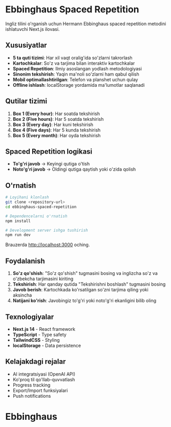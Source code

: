# Ebbinghaus Spaced Repetition

Ingliz tilini o'rganish uchun Hermann Ebbinghaus spaced repetition metodini ishlatuvchi Next.js ilovasi.

## Xususiyatlar

- **5 ta quti tizimi**: Har xil vaqt oralig'ida so'zlarni takrorlash
- **Kartochkalar**: So'z va tarjima bilan interaktiv kartochkalar
- **Spaced Repetition**: Ilmiy asoslangan yodlash metodologiyasi
- **Sinonim tekshirish**: Yaqin ma'noli so'zlarni ham qabul qilish
- **Mobil optimallashtirilgan**: Telefon va planshet uchun qulay
- **Offline ishlash**: localStorage yordamida ma'lumotlar saqlanadi

## Qutilar tizimi

1. **Box 1 (Every hour)**: Har soatda tekshirish
2. **Box 2 (Five hours)**: Har 5 soatda tekshirish
3. **Box 3 (Every day)**: Har kuni tekshirish
4. **Box 4 (Five days)**: Har 5 kunda tekshirish
5. **Box 5 (Every month)**: Har oyda tekshirish

## Spaced Repetition logikasi

- **To'g'ri javob** → Keyingi qutiga o'tish
- **Noto'g'ri javob** → Oldingi qutiga qaytish yoki o'zida qolish

## O'rnatish

```bash
# Loyihani klonlash
git clone <repository-url>
cd ebbinghaus-spaced-repetition

# Dependencelarni o'rnatish
npm install

# Development server ishga tushirish
npm run dev
```

Brauzerda [http://localhost:3000](http://localhost:3000) oching.

## Foydalanish

1. **So'z qo'shish**: "So'z qo'shish" tugmasini bosing va inglizcha so'z va o'zbekcha tarjimasini kiriting
2. **Tekshirish**: Har qanday qutida "Tekshirishni boshlash" tugmasini bosing
3. **Javob berish**: Kartochkada ko'rsatilgan so'zni tarjima qiling yoki aksincha
4. **Natijani ko'rish**: Javobingiz to'g'ri yoki noto'g'ri ekanligini bilib oling

## Texnologiyalar

- **Next.js 14** - React framework
- **TypeScript** - Type safety
- **TailwindCSS** - Styling
- **localStorage** - Data persistence

## Kelajakdagi rejalar

- AI integratsiyasi (OpenAI API)
- Ko'proq til qo'llab-quvvatlash
- Progress tracking
- Export/Import funksiyalari
- Push notifications


# Ebbinghaus
